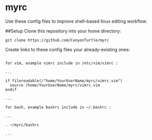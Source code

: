 # myrc
Use these config files to improve shell-based linux editing workflow.

##Setup
Clone this repository into your home directory:

`git clone https://github.com/CanyonTurtle/myrc`

Create links to these config files your already-existing ones:
```

for vim, example vimrc include in /etc/vim/vimrc :

...

if filereadable(/"home/YourUserName/myrc/vimrc.vim")
  source /home/YourUserName/myrc/vimrc.vim
endif

...

for bash, example bashrc include in ~/.bashrc :

...

. ~/myrc/bashrc

...
